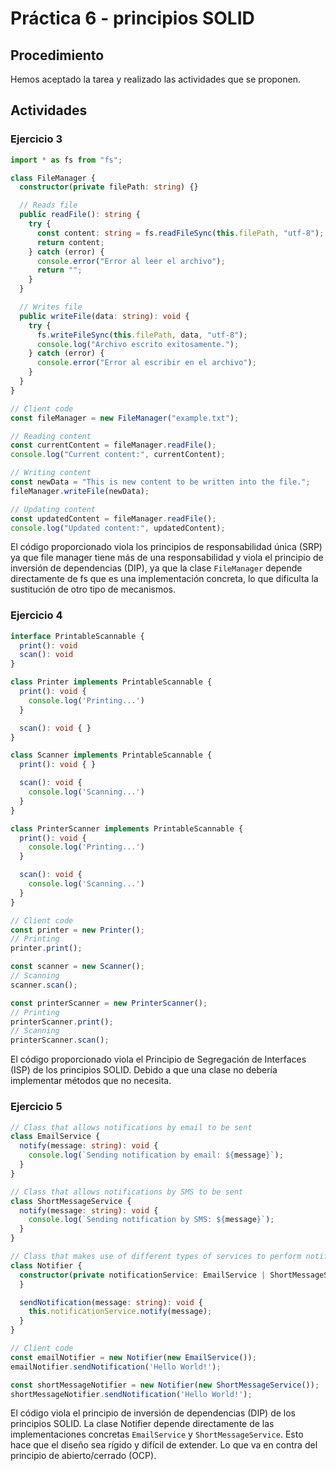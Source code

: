 # Práctica 6 - principios SOLID
## Procedimiento
Hemos aceptado la tarea y realizado las actividades que se proponen.
## Actividades 
### Ejercicio 3
```typescript
import * as fs from "fs";

class FileManager {
  constructor(private filePath: string) {}

  // Reads file
  public readFile(): string {
    try {
      const content: string = fs.readFileSync(this.filePath, "utf-8");
      return content;
    } catch (error) {
      console.error("Error al leer el archivo");
      return "";
    }
  }

  // Writes file
  public writeFile(data: string): void {
    try {
      fs.writeFileSync(this.filePath, data, "utf-8");
      console.log("Archivo escrito exitosamente.");
    } catch (error) {
      console.error("Error al escribir en el archivo");
    }
  }
}

// Client code
const fileManager = new FileManager("example.txt");

// Reading content
const currentContent = fileManager.readFile();
console.log("Current content:", currentContent);

// Writing content
const newData = "This is new content to be written into the file.";
fileManager.writeFile(newData);

// Updating content
const updatedContent = fileManager.readFile();
console.log("Updated content:", updatedContent);
```
El código proporcionado viola los principios de responsabilidad única (SRP) ya que  file manager tiene más de una responsabilidad y viola el principio de inversión de dependencias (DIP), ya que la clase `FileManager` depende directamente de fs que es una implementación concreta, lo que dificulta la sustitución de otro tipo de mecanismos.

### Ejercicio 4
```typescript
interface PrintableScannable {
  print(): void
  scan(): void
}

class Printer implements PrintableScannable {
  print(): void {
    console.log('Printing...')
  }

  scan(): void { }
}

class Scanner implements PrintableScannable {
  print(): void { }

  scan(): void {
    console.log('Scanning...')
  }
}

class PrinterScanner implements PrintableScannable {
  print(): void {
    console.log('Printing...')
  }

  scan(): void {
    console.log('Scanning...')
  }
}

// Client code
const printer = new Printer();
// Printing
printer.print();

const scanner = new Scanner();
// Scanning
scanner.scan();

const printerScanner = new PrinterScanner();
// Printing
printerScanner.print();
// Scanning
printerScanner.scan();
```
El código proporcionado viola el Principio de Segregación de Interfaces (ISP) de los principios SOLID. Debido a que una clase no debería implementar métodos que no necesita.

### Ejercicio 5
```typescript
// Class that allows notifications by email to be sent
class EmailService {
  notify(message: string): void {
    console.log(`Sending notification by email: ${message}`);
  }
}

// Class that allows notifications by SMS to be sent
class ShortMessageService {
  notify(message: string): void {
    console.log(`Sending notification by SMS: ${message}`);
  }
}

// Class that makes use of different types of services to perform notifications
class Notifier {
  constructor(private notificationService: EmailService | ShortMessageService) {
  }

  sendNotification(message: string): void {
    this.notificationService.notify(message);
  }
}

// Client code
const emailNotifier = new Notifier(new EmailService());
emailNotifier.sendNotification('Hello World!');

const shortMessageNotifier = new Notifier(new ShortMessageService());
shortMessageNotifier.sendNotification('Hello World!');
```
El código viola el principio de inversión de dependencias (DIP) de los principios SOLID. La clase Notifier depende directamente de las implementaciones concretas ``EmailService`` y ``ShortMessageService``. Esto hace que el diseño sea rígido y difícil de extender. Lo que va en contra del principio de abierto/cerrado (OCP).
